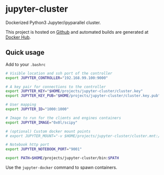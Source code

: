 jupyter-cluster
===============

Dockerized Python3 Jupyter/ipyparallel cluster.

This project is hosted on [Github](https://github.com/0x0L/jupyter-cluster) and automated builds are generated at [Docker Hub](https://hub.docker.com/r/0x0l).

Quick usage
-----------

Add to your `.bashrc`
```sh
# Visible location and ssh port of the controller
export JUPYTER_CONTROLLER="192.168.99.100:9000"

# A key pair for connections to the controller
export JUPYTER_KEY="$HOME/projects/jupyter-cluster/cluster.key"
export JUPYTER_KEY_PUB="$HOME/projects/jupyter-cluster/cluster.key.pub"

# User mapping
export JUPYTER_ID="1000:1000"

# Image to run for the clients and engines containers
export JUPYTER_IMAGE="0x0l/scipy"

# (optional) Custom docker mount points
# export JUPYTER_MOUNT="-v $HOME/projects/jupyter-cluster/cluster.mnt:/mnt"

# Notebook http port
export JUPYTER_NOTEBOOK_PORT="9001"

export PATH=$HOME/projects/jupyter-cluster/bin:$PATH
```

Use the `jupyter-docker` command to spawn containers.
